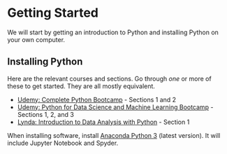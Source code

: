 # Getting Started

We will start by getting an introduction to Python and installing Python on your own computer.

## Installing Python

Here are the relevant courses and sections. Go through *one* or more of these to get started. They are all mostly equivalent.

* [Udemy: Complete Python Bootcamp](https://www.udemy.com/complete-python-bootcamp/) - Sections 1 and 2
* [Udemy: Python for Data Science and Machine Learning Bootcamp](https://www.udemy.com/python-for-data-science-and-machine-learning-bootcamp/) - Sections 1, 2, and 3
* [Lynda: Introduction to Data Analysis with Python](https://www.lynda.com/Numpy-tutorials/Introduction-Data-Analysis-Python/) - Section 1

When installing software, install [Anaconda Python 3](https://www.continuum.io/downloada) (latest version). It will include Jupyter Notebook and Spyder.
